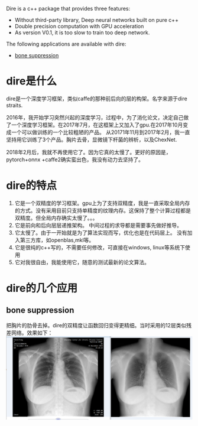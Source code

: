 
Dire is a c++ package that provides three  features:

* Without third-party library,  Deep neural networks built on  pure c++ 
* Double precision  computation  with  GPU acceleration
* As version V0.1, it is too slow to train too deep network.

The following applications are available with dire:
* [bone suppression](https://github.com/qjchen1972/dire/blob/master/bone%20suppression/README.md)



dire是什么
====

   dire是一个深度学习框架，类似caffe的那种前后向的层的构架。名字来源于dire straits.
   
   2016年，我开始学习突然兴起的深度学习，过程中，为了消化论文，决定自己做了一个深度学习框架。在2017年7月，在这框架上又加入了gpu.在2017年10月变成一个可以做训练的一个比较粗陋的产品。 从20171年11月到2017年2月，我一直坚持用它训练了3个产品。胸片去骨，显微镜下杆菌的辨析，以及ChexNet.
   
   2018年2月后，我就不再使用它了。因为它真的太慢了。更好的原因是，pytorch+onnx +caffe2确实蛮出色，我没有动力去坚持了。

dire的特点
===
  
  1. 它是一个双精度的学习框架。gpu上为了支持双精度，我是一直采取全局内存的方式。没有采用目前只支持单精度的纹理内存。这保持了整个计算过程都是双精度。但全局内存确实太慢了。。。
  2. 它是前向和后向层层递推架构。 中间过程的求导都是需要事先做好推导。
  3. 它太慢了。由于一开始就是为了算法实现而写，优化也是在代码层上。 没有加入第三方库，如openblas,mkl等。
  4. 它是很纯的c++写的，不需要任何修改，可直接在windows, linux等系统下使用
  5. 它对我很自由，我能使用它，随意的测试最新的论文算法。
   
 
dire的几个应用
=====

bone suppression
-------
把胸片的肋骨去掉。dire的双精度让函数回归变得更精细。当时采用的12层类似残差网络。效果如下：
![](https://github.com/qjchen1972/dire/blob/master/img/bone_test.png)
